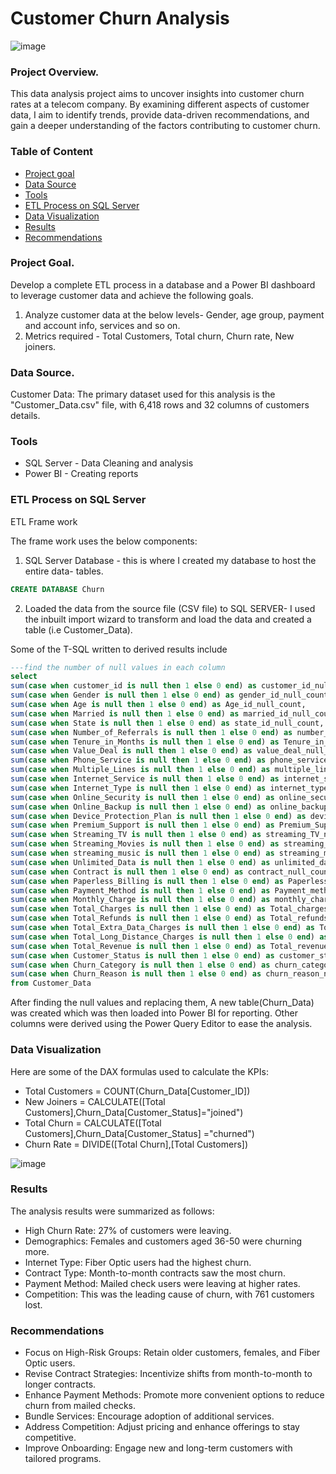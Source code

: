 # Customer Churn Analysis
![image](https://github.com/user-attachments/assets/ddd11f90-b2a2-47de-a1b0-507ba0dd2550)

### Project Overview.

This data analysis project aims to uncover insights into customer churn rates at a telecom company. By examining different aspects of customer data, I aim to identify trends, provide data-driven recommendations, and gain a deeper understanding of the factors contributing to customer churn.

### Table of Content
- [Project goal](#project-goal)
- [Data Source](#data-source)
- [Tools](#tools)
- [ETL Process on SQL Server](#etl-process-on-sql-server)
- [Data Visualization](#data-visualization)
- [Results](#results)
- [Recommendations](#recommendations)

### Project Goal.
Develop a complete ETL process in a database and a Power BI dashboard to leverage customer data and achieve the following goals.
1. Analyze customer data at the below levels- Gender, age group, payment and account info, services and so on.
2. Metrics required - Total Customers, Total churn, Churn rate, New joiners.
 
### Data Source.

Customer Data: The primary dataset used for this analysis is the "Customer_Data.csv" file, with 6,418 rows and 32 columns of customers details.

### Tools
- SQL Server - Data Cleaning and analysis
- Power BI - Creating reports

### ETL Process on SQL Server
ETL Frame work

The frame work uses the below components:
1. SQL Server Database - this is where I created my database to  host the entire data- tables.
```sql
CREATE DATABASE Churn
```
2. Loaded the data from the source file (CSV file) to SQL SERVER- I used the inbuilt import wizard to transform and load the data and created a table (i.e Customer_Data).

Some of the T-SQL written to derived results include
```sql
---find the number of null values in each column
select
sum(case when customer_id is null then 1 else 0 end) as customer_id_null_count,
sum(case when Gender is null then 1 else 0 end) as gender_id_null_count,
sum(case when Age is null then 1 else 0 end) as Age_id_null_count,
sum(case when Married is null then 1 else 0 end) as married_id_null_count,
sum(case when State is null then 1 else 0 end) as state_id_null_count,
sum(case when Number_of_Referrals is null then 1 else 0 end) as number_of_referrals_null_count,
sum(case when Tenure_in_Months is null then 1 else 0 end) as Tenure_in_months_null_count,
sum(case when Value_Deal is null then 1 else 0 end) as value_deal_null_count,
sum(case when Phone_Service is null then 1 else 0 end) as phone_service_null_count,
sum(case when Multiple_Lines is null then 1 else 0 end) as multiple_lines_null_count,
sum(case when Internet_Service is null then 1 else 0 end) as internet_service_null_count,
sum(case when Internet_Type is null then 1 else 0 end) as internet_type_null_count,
sum(case when Online_Security is null then 1 else 0 end) as online_security_null_count,
sum(case when Online_Backup is null then 1 else 0 end) as online_backup_null_count,
sum(case when Device_Protection_Plan is null then 1 else 0 end) as device_protection_plan_null_count,
sum(case when Premium_Support is null then 1 else 0 end) as Premium_Support_null_count,
sum(case when Streaming_TV is null then 1 else 0 end) as streaming_TV_null_count,
sum(case when Streaming_Movies is null then 1 else 0 end) as streaming_movies_null_count,
sum(case when streaming_music is null then 1 else 0 end) as streaming_music_null_count,
sum(case when Unlimited_Data is null then 1 else 0 end) as unlimited_data_null_count,
sum(case when Contract is null then 1 else 0 end) as contract_null_count,
sum(case when Paperless_Billing is null then 1 else 0 end) as Paperless_billing_null_count,
sum(case when Payment_Method is null then 1 else 0 end) as Payment_method_null_count,
sum(case when Monthly_Charge is null then 1 else 0 end) as monthly_charge_null_count,
sum(case when Total_Charges is null then 1 else 0 end) as Total_charges_null_count,
sum(case when Total_Refunds is null then 1 else 0 end) as Total_refunds_null_count,
sum(case when Total_Extra_Data_Charges is null then 1 else 0 end) as Total_Extra_Data_Charges_null_count,
sum(case when Total_Long_Distance_Charges is null then 1 else 0 end) as Total_Long_Distance_Charges_null_count,
sum(case when Total_Revenue is null then 1 else 0 end) as Total_revenue_null_count,
sum(case when Customer_Status is null then 1 else 0 end) as customer_status_null_count,
sum(case when Churn_Category is null then 1 else 0 end) as churn_category_null_count,
sum(case when Churn_Reason is null then 1 else 0 end) as churn_reason_null_count
from Customer_Data

```

After finding the null values and replacing them, A new table(Churn_Data) was created which was then loaded into Power BI for reporting.
Other columns were derived using the Power Query Editor to ease the analysis.

### Data Visualization
Here are some of the DAX formulas used to calculate the KPIs:
- Total Customers = COUNT(Churn_Data[Customer_ID])
- New Joiners = CALCULATE([Total Customers],Churn_Data[Customer_Status]="joined")
- Total Churn = CALCULATE([Total Customers],Churn_Data[Customer_Status] ="churned")
- Churn Rate = DIVIDE([Total Churn],[Total Customers])

![image](https://github.com/user-attachments/assets/7dafe1da-de77-4062-9850-1495b520f737)

### Results
The analysis results were summarized as follows:
- High Churn Rate: 27% of customers were leaving.
- Demographics: Females and customers aged 36-50 were churning more.
- Internet Type: Fiber Optic users had the highest churn.
- Contract Type: Month-to-month contracts saw the most churn.
- Payment Method: Mailed check users were leaving at higher rates.
- Competition: This was the leading cause of churn, with 761 customers lost.

### Recommendations
- Focus on High-Risk Groups: Retain older customers, females, and Fiber Optic users.
- Revise Contract Strategies: Incentivize shifts from month-to-month to longer contracts.
- Enhance Payment Methods: Promote more convenient options to reduce churn from mailed checks.
- Bundle Services: Encourage adoption of additional services.
- Address Competition: Adjust pricing and enhance offerings to stay competitive.
- Improve Onboarding: Engage new and long-term customers with tailored programs.













